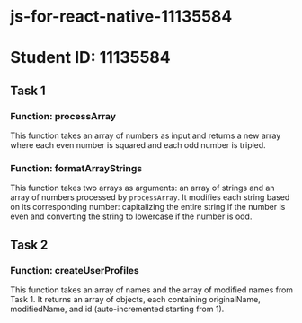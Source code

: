# js-for-react-native-11135584

# Student ID: 11135584

## Task 1
### Function: processArray
This function takes an array of numbers as input and returns a new array where each even number is squared and each odd number is tripled.

### Function: formatArrayStrings
This function takes two arrays as arguments: an array of strings and an array of numbers processed by `processArray`. It modifies each string based on its corresponding number: capitalizing the entire string if the number is even and converting the string to lowercase if the number is odd.

## Task 2
### Function: createUserProfiles
This function takes an array of names and the array of modified names from Task 1. It returns an array of objects, each containing originalName, modifiedName, and id (auto-incremented starting from 1).
